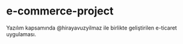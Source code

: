 # e-commerce-project
Yazılım kapsamında @hirayavuzyilmaz ile birlikte geliştirilen e-ticaret uygulaması.

